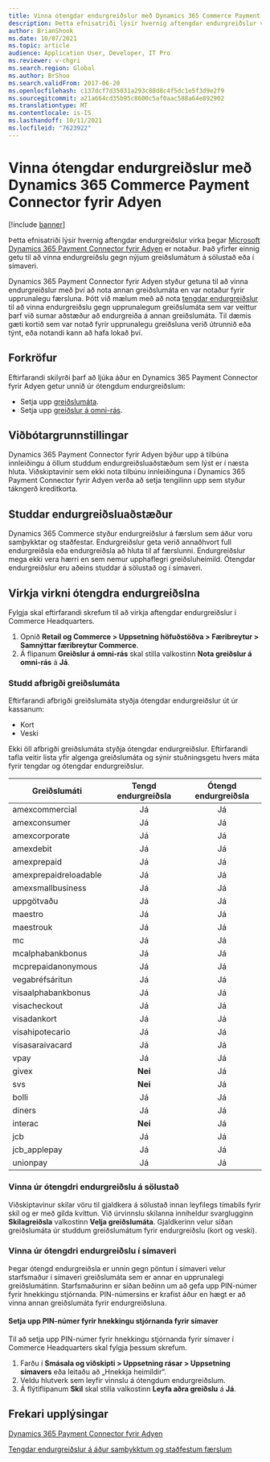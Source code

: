 ```yaml
---
title: Vinna ótengdar endurgreiðslur með Dynamics 365 Commerce Payment Connector fyrir Adyen
description: Þetta efnisatriði lýsir hvernig aftengdar endurgreiðslur virka þegar Microsoft Dynamics 365 Payment Connector fyrir Adyen er notaður.
author: BrianShook
ms.date: 10/07/2021
ms.topic: article
audience: Application User, Developer, IT Pro
ms.reviewer: v-chgri
ms.search.region: Global
ms.author: BrShoo
ms.search.validFrom: 2017-06-20
ms.openlocfilehash: c137dcf7d35031a293c88d8c4f5dc1e5f3d9e2f9
ms.sourcegitcommit: a21a664cd35b95c8600c5af0aac588a64e892902
ms.translationtype: MT
ms.contentlocale: is-IS
ms.lasthandoff: 10/11/2021
ms.locfileid: "7623922"
---
```

# <a name="process-unlinked-refunds-with-the-dynamics-365-commerce-payment-connector-for-adyen"></a>Vinna ótengdar endurgreiðslur með Dynamics 365 Commerce Payment Connector fyrir Adyen

[!include [banner](../includes/banner.md)]

Þetta efnisatriði lýsir hvernig aftengdar endurgreiðslur virka þegar [Microsoft Dynamics 365 Payment Connector fyrir Adyen](adyen-connector.md) er notaður. Það yfirfer einnig getu til að vinna endurgreiðslu gegn nýjum greiðslumátum á sölustað eða í símaveri.

Dynamics 365 Payment Connector fyrir Adyen styður getuna til að vinna endurgreiðslur með því að nota annan greiðslumáta en var notaður fyrir upprunalegu færsluna. Þótt við mælum með að nota [tengdar endurgreiðslur](linked-refunds.md) til að vinna endurgreiðslu gegn upprunalegum greiðslumáta sem var veittur þarf við sumar aðstæður að endurgreiða á annan greiðslumáta. Til dæmis gæti kortið sem var notað fyrir upprunalegu greiðsluna verið útrunnið eða týnt, eða notandi kann að hafa lokað því.

## <a name="prerequisites"></a>Forkröfur

Eftirfarandi skilyrði þarf að ljúka áður en Dynamics 365 Payment Connector fyrir Adyen getur unnið úr ótengdum endurgreiðslum:

- Setja upp [greiðslumáta](../payment-methods.md).
- Setja upp [greiðslur á omni-rás](../omni-channel-payments.md).

## <a name="additional-configuration"></a>Viðbótargrunnstillingar

Dynamics 365 Payment Connector fyrir Adyen býður upp á tilbúna innleiðingu á öllum studdum endurgreiðsluaðstæðum sem lýst er í næsta hluta. Viðskiptavinir sem ekki nota tilbúnu innleiðinguna í Dynamics 365 Payment Connector fyrir Adyen verða að setja tengilinn upp sem styður tákngerð kreditkorta.

## <a name="supported-refund-scenarios"></a>Studdar endurgreiðsluaðstæður

Dynamics 365 Commerce styður endurgreiðslur á færslum sem áður voru samþykktar og staðfestar. Endurgreiðslur geta verið annaðhvort full endurgreiðsla eða endurgreiðsla að hluta til af færslunni. Endurgreiðslur mega ekki vera hærri en sem nemur upphaflegri greiðsluheimild. Ótengdar endurgreiðslur eru aðeins studdar á sölustað og í símaveri.

## <a name="enable-unlinked-refunds-functionality"></a>Virkja virkni ótengdra endurgreiðslna

Fylgja skal eftirfarandi skrefum til að virkja aftengdar endurgreiðslur í Commerce Headquarters.

1. Opnið **Retail og Commerce \> Uppsetning höfuðstöðva \> Færibreytur \> Samnýttar færibreytur Commerce**.
1. Á flipanum **Greiðslur á omni-rás** skal stilla valkostinn **Nota greiðslur á omni-rás** á **Já**.

### <a name="supported-payment-method-variants"></a>Studd afbrigði greiðslumáta

Eftirfarandi afbrigði greiðslumáta styðja ótengdar endurgreiðslur út úr kassanum:

- Kort
- Veski

Ekki öll afbrigði greiðslumáta styðja ótengdar endurgreiðslur. Eftirfarandi tafla veitir lista yfir algenga greiðslumáta og sýnir stuðningsgetu hvers máta fyrir tengdar og ótengdar endurgreiðslur.

| Greiðslumáti        | Tengd endurgreiðsla | Ótengd endurgreiðsla |
|-----------------------|:-------------:|:---------------:|
| amexcommercial        | Já           | Já             |
| amexconsumer          | Já           | Já             |
| amexcorporate         | Já           | Já             |
| amexdebit             | Já           | Já             |
| amexprepaid           | Já           | Já             |
| amexprepaidreloadable | Já           | Já             |
| amexsmallbusiness     | Já           | Já             |
| uppgötvaðu              | Já           | Já             |
| maestro               | Já           | Já             |
| maestrouk             | Já           | Já             |
| mc                    | Já           | Já             |
| mcalphabankbonus      | Já           | Já             |
| mcprepaidanonymous    | Já           | Já             |
| vegabréfsáritun                  | Já           | Já             |
| visaalphabankbonus    | Já           | Já             |
| visacheckout          | Já           | Já             |
| visadankort           | Já           | Já             |
| visahipotecario       | Já           | Já             |
| visasaraivacard       | Já           | Já             |
| vpay                  | Já           | Já             |
| givex                 | **Nei**        | Já             |
| svs                   | **Nei**        | Já             |
| bolli                   | Já           | Já             |
| diners                | Já           | Já             |
| interac               | **Nei**        | Já             |
| jcb                   | Já           | Já             |
| jcb_applepay          | Já           | Já             |
| unionpay              | Já           | Já             |

### <a name="process-an-unlinked-refund-in-pos"></a>Vinna úr ótengdri endurgreiðslu á sölustað

Viðskiptavinur skilar vöru til gjaldkera á sölustað innan leyfilegs tímabils fyrir skil og er með gilda kvittun. Við úrvinnslu skilanna inniheldur svarglugginn **Skilagreiðsla** valkostinn **Velja greiðslumáta**. Gjaldkerinn velur síðan greiðslumáta úr studdum greiðslumátum fyrir endurgreiðslu (kort og veski).

### <a name="process-an-unlinked-refund-in-call-center"></a>Vinna úr ótengdri endurgreiðslu í símaveri

Þegar ótengd endurgreiðsla er unnin gegn pöntun í símaveri velur starfsmaður í símaveri greiðslumáta sem er annar en upprunalegi greiðslumátinn. Starfsmaðurinn er síðan beðinn um að gefa upp PIN-númer fyrir hnekkingu stjórnanda. PIN-númersins er krafist áður en hægt er að vinna annan greiðslumáta fyrir endurgreiðsluna.

#### <a name="set-up-an-administrator-override-pin-for-call-center"></a>Setja upp PIN-númer fyrir hnekkingu stjórnanda fyrir símaver

Til að setja upp PIN-númer fyrir hnekkingu stjórnanda fyrir símaver í Commerce Headquarters skal fylgja þessum skrefum.

1. Farðu í **Smásala og viðskipti \> Uppsetning rásar \> Uppsetning símavers** eða leitaðu að „Hnekkja heimildir“.
1. Veldu hlutverk sem leyfir vinnslu á ótengdum endurgreiðslum.
1. Á flýtiflipanum **Skil** skal stilla valkostinn **Leyfa aðra greiðslu** á **Já**.

## <a name="additional-resources"></a>Frekari upplýsingar

[Dynamics 365 Payment Connector fyrir Adyen](adyen-connector.md)

[Tengdar endurgreiðslur á áður samþykktum og staðfestum færslum](linked-refunds.md)
